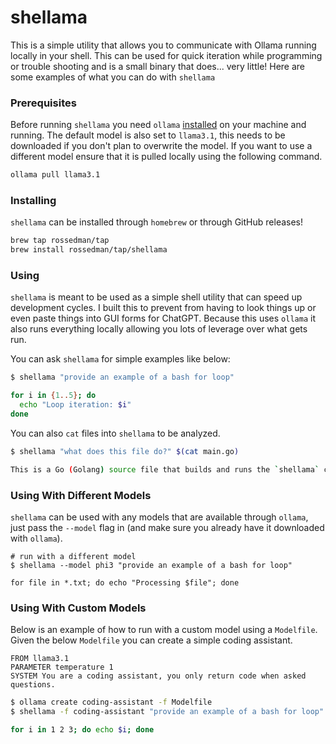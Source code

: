 # shellama

This is a simple utility that allows you to communicate with Ollama running locally in your shell. This can be used for quick iteration while programming or trouble shooting and is a small binary that does... very little! Here are some examples of what you can do with `shellama`

### Prerequisites

Before running `shellama` you need `ollama` [installed](https://ollama.com/) on your machine and running. The default model is also set to `llama3.1`, this needs to be downloaded if you don't plan to overwrite the model. If you want to use a different model ensure that it is pulled locally using the following command.

```sh
ollama pull llama3.1
```

### Installing

`shellama` can be installed through `homebrew` or through GitHub releases!

```sh
brew tap rossedman/tap
brew install rossedman/tap/shellama
```

### Using

`shellama` is meant to be used as a simple shell utility that can speed up development cycles. I built this to prevent from having to look things up or even paste things into GUI forms for ChatGPT. Because this uses `ollama` it also runs everything locally allowing you lots of leverage over what gets run.

You can ask `shellama` for simple examples like below:

```sh
$ shellama "provide an example of a bash for loop"

for i in {1..5}; do
  echo "Loop iteration: $i"
done
```

You can also `cat` files into `shellama` to be analyzed.

```sh
$ shellama "what does this file do?" $(cat main.go)

This is a Go (Golang) source file that builds and runs the `shellama` command. The main function joins two strings (`version` and `commit`) with "+" in between using `strings.Join()`, then passes them to `cmd.Execute()` to run the shellama command.
```

### Using With Different Models

`shellama` can be used with any models that are available through `ollama`, just pass the `--model` flag in (and make sure you already have it downloaded with `ollama`).

```
# run with a different model
$ shellama --model phi3 "provide an example of a bash for loop"

for file in *.txt; do echo "Processing $file"; done
```

### Using With Custom Models

Below is an example of how to run with a custom model using a `Modelfile`. Given the below `Modelfile` you can create a simple coding assistant.

```
FROM llama3.1
PARAMETER temperature 1
SYSTEM You are a coding assistant, you only return code when asked questions.
```

```sh
$ ollama create coding-assistant -f Modelfile
$ shellama -f coding-assistant "provide an example of a bash for loop"

for i in 1 2 3; do echo $i; done
```